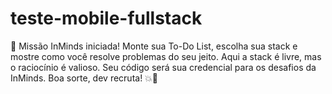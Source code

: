 # teste-mobile-fullstack
🚧 Missão InMinds iniciada! Monte sua To-Do List, escolha sua stack e mostre como você resolve problemas do seu jeito. Aqui a stack é livre, mas o raciocínio é valioso. Seu código será sua credencial para os desafios da InMinds. Boa sorte, dev recruta! 💥🧠
